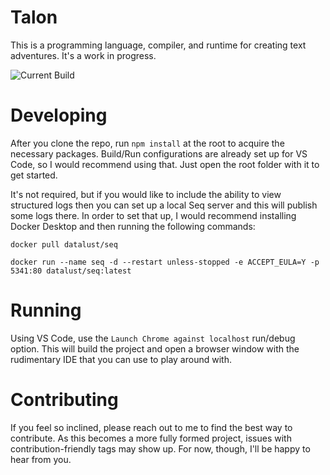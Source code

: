# Talon

This is a programming language, compiler, and runtime for creating text adventures. It's a work in progress.

![Current Build](https://github.com/Norhaven/Talon/actions/workflows/ci-build.yml/badge.svg?branch=master)

# Developing

After you clone the repo, run `npm install` at the root to acquire the necessary packages. Build/Run configurations are already set up for VS Code, so I would recommend using that. Just open the root folder with it to get started.

It's not required, but if you would like to include the ability to view structured logs then you can set up a local Seq server and this will publish some logs there. In order to set that up, I would recommend installing Docker Desktop and then running the following commands:

```
docker pull datalust/seq
```

```
docker run --name seq -d --restart unless-stopped -e ACCEPT_EULA=Y -p 5341:80 datalust/seq:latest
```

# Running

Using VS Code, use the `Launch Chrome against localhost` run/debug option. This will build the project and open a browser window with the rudimentary IDE that you can use to play around with.

# Contributing

If you feel so inclined, please reach out to me to find the best way to contribute. As this becomes a more fully formed project, issues with contribution-friendly tags may show up. For now, though, I'll be happy to hear from you.
